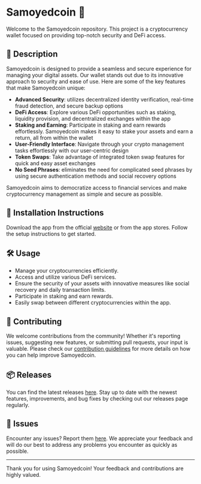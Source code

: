 
# Samoyedcoin 🚀

Welcome to the Samoyedcoin repository. This project is a cryptocurrency wallet focused on providing top-notch security and DeFi access.

## 📜 Description

Samoyedcoin is designed to provide a seamless and secure experience for managing your digital assets. Our wallet stands out due to its innovative approach to security and ease of use. Here are some of the key features that make Samoyedcoin unique:

- **Advanced Security**: utilizes decentralized identity verification, real-time fraud detection, and secure backup options
- **DeFi Access**: Explore various DeFi opportunities such as staking, liquidity provision, and decentralized exchanges within the app
- **Staking and Earning**: Participate in staking and earn rewards effortlessly. Samoyedcoin makes it easy to stake your assets and earn a return, all from within the wallet
- **User-Friendly Interface**: Navigate through your crypto management tasks effortlessly with our user-centric design
- **Token Swaps**: Take advantage of integrated token swap features for quick and easy asset exchanges
- **No Seed Phrases**: eliminates the need for complicated seed phrases by using secure authentication methods and social recovery options

Samoyedcoin aims to democratize access to financial services and make cryptocurrency management as simple and secure as possible.

## 🚀 Installation Instructions

Download the app from the official [website](https://www.example.com) or from the app stores. Follow the setup instructions to get started.

## 🛠️ Usage

- Manage your cryptocurrencies efficiently.
- Access and utilize various DeFi services.
- Ensure the security of your assets with innovative measures like social recovery and daily transaction limits.
- Participate in staking and earn rewards.
- Easily swap between different cryptocurrencies within the app.

## 🤝 Contributing

We welcome contributions from the community! Whether it's reporting issues, suggesting new features, or submitting pull requests, your input is valuable. Please check our [contribution guidelines](../../contributing) for more details on how you can help improve Samoyedcoin.

## 📦 Releases

You can find the latest releases [here](../../releases). Stay up to date with the newest features, improvements, and bug fixes by checking out our releases page regularly.

## 🐛 Issues

Encounter any issues? Report them [here](../../issues). We appreciate your feedback and will do our best to address any problems you encounter as quickly as possible.

---

Thank you for using Samoyedcoin! Your feedback and contributions are highly valued.
